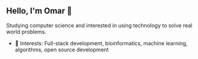 ## Hello, I'm Omar 👋

Studying computer science and interested in using technology to solve real world problems.
- 📌 Interests: Full-stack development, bioinformatics, machine learning, algorithms, open source development


